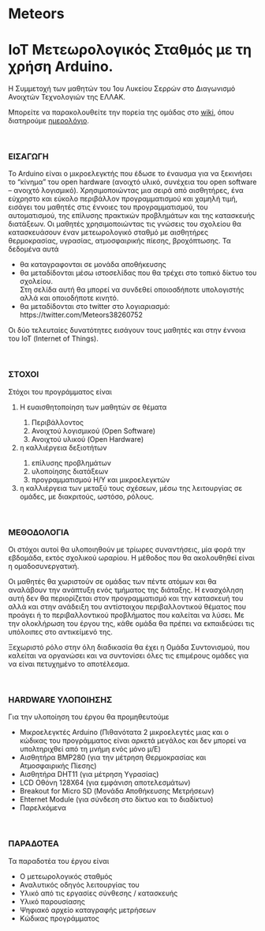 # Meteors
<h1>IoT Μετεωρολογικός Σταθμός με τη χρήση Arduino.</h1>
<p>Η Συμμετοχή των μαθητών του 1ου Λυκείου Σερρών στο Διαγωνισμό Ανοιχτών Τεχνολογιών της ΕΛΛΑΚ.</p>
<p>Μπορείτε να παρακολουθείτε την πορεία της ομάδας στο <a href="https://github.com/ntsepelis/Meteors/wiki/%CE%97%CE%BC%CE%B5%CF%81%CE%BF%CE%BB%CF%8C%CE%B3%CE%B9%CE%BF">wiki</a>, όπου διατηρούμε <a href="https://github.com/ntsepelis/Meteors/wiki/%CE%97%CE%BC%CE%B5%CF%81%CE%BF%CE%BB%CF%8C%CE%B3%CE%B9%CE%BF">ημερολόγιο</a>.</p>
<br>

<p><h3>ΕΙΣΑΓΩΓΗ</h3></p>
<p>Το Arduino είναι ο μικροελεγκτής που έδωσε το έναυσμα για να ξεκινήσει το “κίνημα” του open hardware (ανοιχτό υλικό, συνέχεια του open software – ανοιχτό λογισμικό). Χρησιμοποιώντας μια σειρά από αισθητήρες, ένα εύχρηστο και εύκολο περιβάλλον προγραμματισμού και χαμηλή τιμή, εισάγει του μαθητές στις έννοιες του προγραμματισμού, του αυτοματισμού, της επίλυσης πρακτικών προβλημάτων και της κατασκευής διατάξεων. Οι μαθητές χρησιμοποιώντας τις γνώσεις του σχολείου θα κατασκευάσουν έναν μετεωρολογικό σταθμό με αισθητήρες θερμοκρασίας, υγρασίας, ατμοσφαιρικής πίεσης, βροχόπτωσης. Τα δεδομένα αυτά
<ul>
    <li>θα καταγραφονται σε μονάδα αποθήκευσης</li>
    <li>θα μεταδίδονται μέσω ιστοσελίδας που θα τρέχει στο τοπικό δίκτυο του σχολείου.<br>
        Στη σελίδα αυτή θα μπορεί να συνδεθεί οποιοσδήποτε υπολογιστής αλλά και οποιοδήποτε κινητό.
    </li>
    <li>θα μεταδίδονται στο twitter στο λογιαριασμό: https://twitter.com/Meteors38260752</li>
</ul>
Οι δύο τελευταίες δυνατότητες εισάγουν τους μαθητές και στην έννοια του ΙοΤ (Internet of Things).</p>
<br>

<p><h3>ΣΤΟΧΟΙ</h3></p>
<p>Στόχοι του προγράμματος είναι
<ol>
    <li>Η ευαισθητοποίηση των μαθητών σε θέματα</li>
    <ol>
        <li>Περιβάλλοντος</li>
        <li>Ανοιχτού λογισμικού (Open Software)</li>
        <li>Ανοιχτού υλικού (Open Hardware)</li>
    </ol>
    <li>η καλλιέργεια δεξιοτήτων</li>
    <ol>
        <li>επίλυσης προβλημάτων </li>
        <li>υλοποίησης διατάξεων</li>
        <li>προγραμματισμού Η/Υ και μικροελεγκτών</li>
    </ol>
    <li>η καλλιέργεια των μεταξύ τους σχέσεων, μέσω της λειτουργίας σε ομάδες, με διακριτούς, ωστόσο, ρόλους.</li>
</ol>
</p>
<br>

<p><h3>ΜΕΘΟΔΟΛΟΓΙΑ</h3></p>
<p>Οι στόχοι αυτοί θα υλοποιηθούν με τρίωρες συναντήσεις, μία φορά την εβδομάδα, εκτός σχολικού ωραρίου. Η μέθοδος που θα ακολουθηθεί είναι η ομαδοσυνεργατική.</p>
<p>Οι μαθητές θα χωριστούν σε ομάδας των πέντε ατόμων και θα αναλάβουν την ανάπτυξη ενός τμήματος της διάταξης. Η ενασχόληση αυτή δεν θα περιορίζεται στον προγραμματισμό και την κατασκευή του αλλά και στην ανάδειξη του αντίστοιχου περιβαλλοντικού θέματος που προάγει ή το περιβαλλοντικού προβλήματος που καλείται να λύσει. Με την ολοκλήρωση του έργου της, κάθε ομάδα θα πρέπει να εκπαιδεύσει τις υπόλοιπες στο αντικείμενό της.</p>
<p>Ξεχωριστό ρόλο στην όλη διαδικασία θα έχει η Ομάδα Συντονισμού, που καλείται να οργανώσει και να συντονίσει όλες τις επιμέρους ομάδες για να είναι πετυχημένο το αποτέλεσμα.</p>
<br>

<p><h3>HARDWARE ΥΛΟΠΟΙΗΣΗΣ</h3></p>
<p>Για την υλοποίηση του έργου θα προμηθευτούμε
    <ul>
    <li>Μικροελεγκτές Arduino (Πιθανότατα 2 μικροελεγτές μιας και ο κώδικας του προγράμματος είναι αρκετά μεγάλος και δεν μπορεί να υπολτηριχθεί από τη μνήμη ενός μόνο μ/Ε)</li>
    <li>Αισθητήρα ΒMP280 (για την μέτρηση Θερμοκρασίας και Ατμοσφαιρικής Πίεσης)</li>
    <li>Αισθητήρα DHT11 (για μέτρηση Υγρασίας)</li>
    <li>LCD Οθόνη 128X64 (για εμφάνιση αποτελεσμάτων)</li>
    <li>Breakout for Micro SD (Μονάδα Αποθήκευσης Μετρήσεων)</li>
    <li>Ehternet Module (για σύνδεση στο δίκτυο και το διαδίκτυο) </li>
    <li>Παρελκόμενα</li>
    </ul>
</p>
<br>

<p><h3>ΠΑΡΑΔΟΤΕΑ</h3></p>
<p>Τα παραδοτέα του έργου είναι 
    <ul>
    <li>Ο μετεωρολογικός σταθμός</li>
    <li>Αναλυτικός οδηγός λειτουργίας του</li>
    <li>Υλικό από τις εργασίες σύνθεσης / κατασκευής</li>
    <li>Υλικό παρουσίασης</li>
    <li>Ψηφιακό αρχείο καταγραφής μετρήσεων</li>
    <li>Κώδικας προγράμματος</li>
    </ul>
</p>
